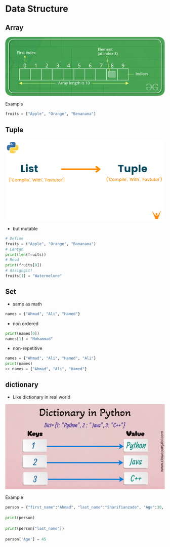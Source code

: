# Data Structure
## Array
<!-- ![[Pasted image 20221206001855.png]] -->
![](../src/img/Pasted%20image%2020221206001855.png)




Exampls
```python
fruits = ["Apple", "Orange", "Benanana"]
```

## Tuple
<!-- ![[Pasted image 20221216152209.png]] -->
![](../src/img/Pasted%20image%2020221216152209.png)



- but mutable
```python
# Define
fruits = ("Apple", "Orange", "Bananana")
# Lentgh
print(len(fruits))	
# Read
print(fruits[0])
# Assigngit!
fruits[1] = "Watermelone" 
```


## Set
- same as math
```python
names = {"Ahmad", "Ali", "Hamed"}
```


- non ordered
```python
print(names[0])
names[1] = "Mohammad"
```


- non-repetitive
```python
names = {"Ahmad", "Ali", "Hamed", "Ali"}
print(names)
>> names = {"Ahmad", "Ali", "Hamed"}
```


## dictionary
- Like dictionary in real world
 <!-- ![[Pasted image 20221216161419.png]] -->

![](../src/img/Pasted%20image%2020221216161419.png)


Example
```python
person = {"first_name":"Ahmad", "last_name":"Sharifianzade", "Age":30, }

print(person)

print(person["last_name"])

person['Age'] = 45
```